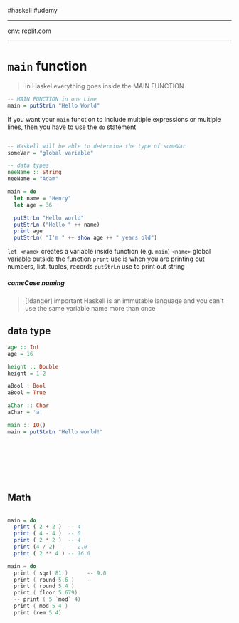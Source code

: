 #haskell #udemy 


---
env: replit.com



---
# `main` function

> in Haskel everything goes inside the MAIN FUNCTION

```haskell
-- MAIN FUNCTION in one Line
main = putStrLn "Hello World"
```

If you want your `main` function to include multiple expressions or multiple lines, then you have to use the `do` statement
```haskell

-- Haskell will be able to determine the type of someVar
someVar = "global variable" 

-- data types
neeName :: String
neeName = "Adam"

main = do
  let name = "Henry"
  let age = 36

  putStrLn "Hello world"
  putStrLn ("Hello " ++ name)
  print age
  putStrLn( "I'm " ++ show age ++ " years old")  
```

`let <name>` creates a variable inside function (e.g. `main`)
`<name>` global variable outside the function
`print` use is when you are printing out numbers, list, tuples, records
`putStrLn` use to print out string

##### *cameCase* naming

>[!danger] important
>Haskell is an immutable language and you can't use the same variable name more than once


## data type
```haskell
age :: Int
age = 16

height :: Double
height = 1.2

aBool : Bool
aBool = True

aChar :: Char
aChar = 'a'

main :: IO()
main = putStrLn "Hello world!"









```


## Math
```haskell

main = do
  print ( 2 + 2 )  -- 4
  print ( 4 - 4 )  -- 0
  print ( 2 * 2 )  -- 4
  print (4 / 2)    -- 2.0
  print ( 2 ** 4 ) -- 16.0

```


```kotlin
main = do
  print ( sqrt 81 )      -- 9.0
  print ( round 5.6 )    -
  print ( round 5.4 ) 
  print ( floor 5.679)
  -- print ( 5 `mod` 4)
  print ( mod 5 4 )
  print (rem 5 4)
```














